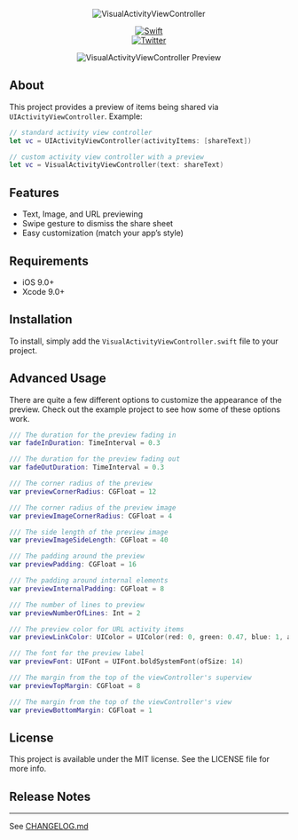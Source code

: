 <p align="center">
  <img src="readme-resources/vavc-header-logo.png" style="max-height: 250px;" alt="VisualActivityViewController">
</p>

<p align="center">
<a href="https://developer.apple.com/swift/"><img src="https://img.shields.io/badge/Swift-5.0-orange.svg?style=flat" style="max-height: 250px;" alt="Swift"/></a>
<br>
<a href="http://twitter.com/naturaln0va"><img src="https://img.shields.io/twitter/follow/naturaln0va.svg?style=flat" style="max-height: 250px;" alt="Twitter"/></a>
</p>

<p align="center">
  <img src="readme-resources/vavc-preview.gif" style="max-height: 250px;" alt="VisualActivityViewController Preview">
</p>

## About

This project provides a preview of items being shared via `UIActivityViewController`. Example:

```swift
// standard activity view controller
let vc = UIActivityViewController(activityItems: [shareText])

// custom activity view controller with a preview 
let vc = VisualActivityViewController(text: shareText)
```

## Features
* Text, Image, and URL previewing
* Swipe gesture to dismiss the share sheet
* Easy customization (match your app’s style)

## Requirements

* iOS 9.0+
* Xcode 9.0+

## Installation

To install, simply add the `VisualActivityViewController.swift` file to your project.

## Advanced Usage

There are quite a few different options to customize the appearance of the preview. Check out the example project to see how some of these options work.

```swift
/// The duration for the preview fading in
var fadeInDuration: TimeInterval = 0.3

/// The duration for the preview fading out
var fadeOutDuration: TimeInterval = 0.3

/// The corner radius of the preview
var previewCornerRadius: CGFloat = 12

/// The corner radius of the preview image
var previewImageCornerRadius: CGFloat = 4

/// The side length of the preview image
var previewImageSideLength: CGFloat = 40

/// The padding around the preview
var previewPadding: CGFloat = 16

/// The padding around internal elements
var previewInternalPadding: CGFloat = 8

/// The number of lines to preview
var previewNumberOfLines: Int = 2

/// The preview color for URL activity items
var previewLinkColor: UIColor = UIColor(red: 0, green: 0.47, blue: 1, alpha: 1)

/// The font for the preview label
var previewFont: UIFont = UIFont.boldSystemFont(ofSize: 14)

/// The margin from the top of the viewController's superview
var previewTopMargin: CGFloat = 8

/// The margin from the top of the viewController's view
var previewBottomMargin: CGFloat = 1
```

## License

This project is available under the MIT license. See the LICENSE file for more info.

## Release Notes
-----------------

See [CHANGELOG.md](https://github.com/neilmorton/VisualActivityViewController/blob/master/CHANGELOG.md)

